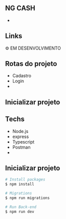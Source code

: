 ## NG CASH
- 

## Links

 ⚙️ EM DESENVOLVIMENTO 
 
## Rotas do projeto
* Cadastro
* Login
* 

## Inicializar projeto

## Techs
- Node.js
- express
- Typescript
- Postman
- 

## Inicializar projeto

```bash
# Install packages
$ npm install

# Migrations
$ npm run migrations

# Run Back-end
$ npm run dev
```

